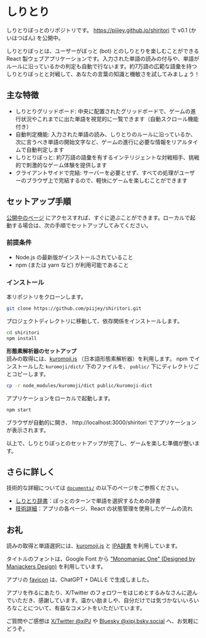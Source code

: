 # しりとり
しりとりぼっとのリポジトリです。
https://piijey.github.io/shiritori で v0.1 (かいはつばん) を公開中。

しりとりぼっとは、ユーザーがぼっと (bot) とのしりとりを楽しむことができる React 製ウェブアプリケーションです。入力された単語の読みの付与や、単語がルールに沿っているかの判定も自動で行ないます。約7万語の広範な語彙を持つしりとりぼっとと対戦して、あなたの言葉の知識と機敏さを試してみましょう！


## 主な特徴
- しりとりグリッドボード: 中央に配置されたグリッドボードで、ゲームの進行状況やこれまでに出た単語を視覚的に一覧できます（自動スクロール機能付き）
- 自動判定機能: 入力された単語の読み、しりとりのルールに沿っているか、次に言うべき単語の開始文字など、ゲームの進行に必要な情報をリアルタイムで自動判定します
- しりとりぼっと: 約7万語の語彙を有するインテリジェントな対戦相手、挑戦的で刺激的なゲーム体験を提供します
- クライアントサイドで完結: サーバーを必要とせず、すべての処理がユーザーのブラウザ上で完結するので、軽快にゲームを楽しむことができます


## セットアップ手順
[公開中のページ](https://piijey.github.io/shiritori) にアクセスすれば、すぐに遊ぶことができます。ローカルで起動する場合は、次の手順でセットアップしてみてください。

### 前提条件
- Node.js の最新版がインストールされていること
- npm (または yarn など) が利用可能であること

### インストール
本リポジトリをクローンします。
```sh
git clone https://github.com/piijey/shiritori.git
```

プロジェクトディレクトリに移動して、依存関係をインストールします。
```sh
cd shiritori
npm install
```

**形態素解析器のセットアップ**  
読みの取得には、[kuromoji.js](https://github.com/takuyaa/kuromoji.js) （日本語形態素解析器）を利用します。
npm でインストールした `kuromoji/dict/` 下のファイルを、 `public/` 下にディレクトリごとコピーします。
```sh
cp -r node_modules/kuromoji/dict public/kuromoji-dict
```

アプリケーションをローカルで起動します。
```sh
npm start
```
ブラウザが自動的に開き、 http://localhost:3000/shiritori でアプリケーションが表示されます。

以上で、しりとりぼっとのセットアップが完了し、ゲームを楽しむ準備が整います。


## さらに詳しく

技術的な詳細については [`documents/`](./documents/) の以下のページをご参照ください。

- [しりとり辞書](./documents/shiritori_dict.md)：ぼっとのターンで単語を選択するための辞書
- [技術詳細](./documents/details.md)：アプリの各ページ、React の状態管理を使用したゲームの流れ


## お礼
読みの取得と単語選択には、[kuromoji.js](https://github.com/takuyaa/kuromoji.js) と [IPA辞書](https://taku910.github.io/mecab/#download) を利用しています。

タイトルのフォントは、Google Font から ["Monomaniac One" (Designed by Maniackers Design)](https://fonts.google.com/specimen/Monomaniac+One) を利用しています。

アプリの [favicon](./public/favicon.ico) は、ChatGPT + DALL·E で生成しました。

アプリを作るにあたり、X/Twitter のフォロワーをはじめとするみなさんに遊んでいただき、感謝しています。温かい励ましや、自分だけでは気づかないいろいろなことについて、有益なコメントをいただいています。

ご質問やご感想は [X/Twitter @xiPJ](https://twitter.com/xiPJ) や [Bluesky @xipj.bsky.social](https://bsky.app/profile/xipj.bsky.social) へ、お気軽にどうぞ。
